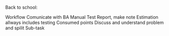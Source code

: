 Back to school:


Workflow
Comunicate with BA
Manual Test
Report, make note
Estimation allways includes testing
Consumed points
Discuss and understand problem
and spilit Sub-task

